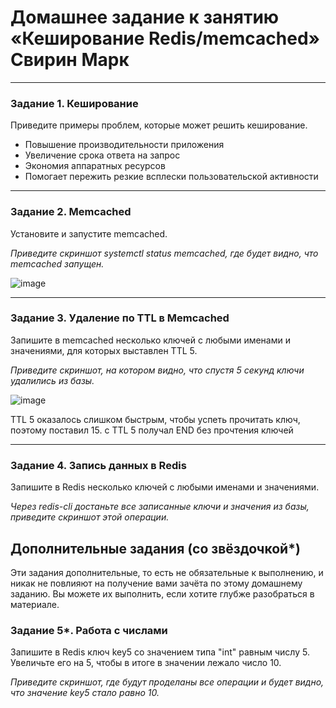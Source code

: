 # Домашнее задание к занятию «Кеширование Redis/memcached» Свирин Марк


---

### Задание 1. Кеширование 

Приведите примеры проблем, которые может решить кеширование. 

- Повышение производительности приложения
- Увеличение срока ответа на запрос
- Экономия аппаратных ресурсов
- Помогает пережить резкие всплески пользовательской активности 

---

### Задание 2. Memcached

Установите и запустите memcached.

*Приведите скриншот systemctl status memcached, где будет видно, что memcached запущен.*

![image](https://github.com/svmarkst/netology-hw/assets/110044256/e308c47b-1243-4d3c-8d30-bd13e906a322)

---

### Задание 3. Удаление по TTL в Memcached

Запишите в memcached несколько ключей с любыми именами и значениями, для которых выставлен TTL 5. 

*Приведите скриншот, на котором видно, что спустя 5 секунд ключи удалились из базы.*

![image](https://github.com/svmarkst/netology-hw/assets/110044256/ed4e0f31-abd7-4f51-8604-df75e2887fb6)

TTL 5 оказалось слишком быстрым, чтобы успеть прочитать ключ, поэтому поставил 15.
с TTL 5 получал END без прочтения ключей

---

### Задание 4. Запись данных в Redis

Запишите в Redis несколько ключей с любыми именами и значениями. 

*Через redis-cli достаньте все записанные ключи и значения из базы, приведите скриншот этой операции.*


## Дополнительные задания (со звёздочкой*)
Эти задания дополнительные, то есть не обязательные к выполнению, и никак не повлияют на получение вами зачёта по этому домашнему заданию. Вы можете их выполнить, если хотите глубже разобраться в материале.

### Задание 5*. Работа с числами 

Запишите в Redis ключ key5 со значением типа "int" равным числу 5. Увеличьте его на 5, чтобы в итоге в значении лежало число 10.  

*Приведите скриншот, где будут проделаны все операции и будет видно, что значение key5 стало равно 10.*
